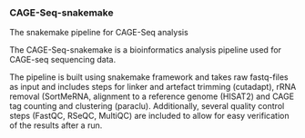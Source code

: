 ### CAGE-Seq-snakemake
The snakemake pipeline for CAGE-Seq analysis

The CAGE-Seq-snakemake is a bioinformatics analysis pipeline used for CAGE-seq sequencing data.

The pipeline is built using snakemake framework and takes raw fastq-files as input and includes steps for linker and artefact trimming (cutadapt), rRNA removal (SortMeRNA, alignment to a reference genome (HISAT2) and CAGE tag counting and clustering (paraclu). Additionally, several quality control steps (FastQC, RSeQC, MultiQC) are included to allow for easy verification of the results after a run.
